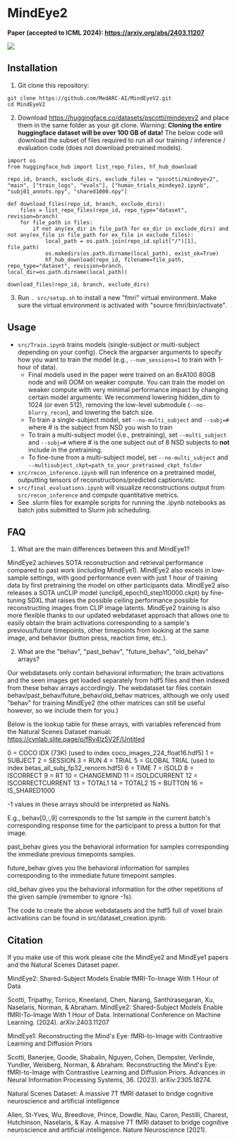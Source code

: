 # MindEye2

**Paper (accepted to ICML 2024): https://arxiv.org/abs/2403.11207**

![](figs/recon_comparison_small_alt.png)<br>

## Installation

1. Git clone this repository:

```
git clone https://github.com/MedARC-AI/MindEyeV2.git
cd MindEyeV2
```

2. Download https://huggingface.co/datasets/pscotti/mindeyev2 and place them in the same folder as your git clone.
Warning: **Cloning the entire huggingface dataset will be over 100 GB of data!**
The below code will download the subset of files required to run all our training / inference / evaluation code (does not download pretrained models).

```
import os
from huggingface_hub import list_repo_files, hf_hub_download

repo_id, branch, exclude_dirs, exclude_files = "pscotti/mindeyev2", "main", ["train_logs", "evals"], ["human_trials_mindeye2.ipynb", "subj01_annots.npy", "shared1000.npy"]

def download_files(repo_id, branch, exclude_dirs):
    files = list_repo_files(repo_id, repo_type="dataset", revision=branch)
    for file_path in files:
        if not any(ex_dir in file_path for ex_dir in exclude_dirs) and not any(ex_file in file_path for ex_file in exclude_files):
            local_path = os.path.join(repo_id.split("/")[1], file_path)
            os.makedirs(os.path.dirname(local_path), exist_ok=True)
            hf_hub_download(repo_id, filename=file_path, repo_type="dataset", revision=branch, local_dir=os.path.dirname(local_path))

download_files(repo_id, branch, exclude_dirs)
```

3. Run ```. src/setup.sh``` to install a new "fmri" virtual environment. Make sure the virtual environment is activated with "source fmri/bin/activate".

## Usage

- ```src/Train.ipynb``` trains models (single-subject or multi-subject depending on your config). Check the argparser arguments to specify how you want to train the model (e.g., ```--num_sessions=1``` to train with 1-hour of data).
    - Final models used in the paper were trained on an 8xA100 80GB node and will OOM on weaker compute. You can train the model on weaker compute with very minimal performance impact by changing certain model arguments: We recommend lowering hidden_dim to 1024 (or even 512), removing the low-level submodule (``--no-blurry_recon``), and lowering the batch size.
    - To train a single-subject model, set ```--no-multi_subject``` and ```--subj=#``` where # is the subject from NSD you wish to train
    - To train a multi-subject model (i.e., pretraining), set ```--multi_subject``` and ```--subj=#``` where # is the one subject out of 8 NSD subjects to **not** include in the pretraining.
    - To fine-tune from a multi-subject model, set ```--no-multi_subject``` and ```--multisubject_ckpt=path_to_your_pretrained_ckpt_folder```
- ```src/recon_inference.ipynb``` will run inference on a pretrained model, outputting tensors of reconstructions/predicted captions/etc.
- ```src/final_evaluations.ipynb``` will visualize reconstructions output from ```src/recon_inference``` and compute quantitative metrics.
- See .slurm files for example scripts for running the .ipynb notebooks as batch jobs submitted to Slurm job scheduling.

## FAQ

1. What are the main differences between this and MindEye1?

MindEye2 achieves SOTA reconstruction and retrieval performance compared to past work (including MindEye1). MindEye2 also excels in low-sample settings, with good performance even with just 1 hour of training data by first pretraining the model on other participants data. MindEye2 also releases a SOTA unCLIP model (unclip6_epoch0_step110000.ckpt) by fine-tuning SDXL that raises the possible ceiling performance possible for reconstructing images from CLIP image latents. MindEye2 training is also more flexible thanks to our updated webdataset approach that allows one to easily obtain the brain activations corresponding to a sample's previous/future timepoints, other timepoints from looking at the same image, and behavior (button press, reaction time, etc.). 

2. What are the "behav", "past_behav", "future_behav", "old_behav" arrays?

Our webdatasets only contain behavioral information; the brain activations and the seen images get loaded separately from hdf5 files and then indexed from these behav arrays accordingly. The webdataset tar files contain behav/past_behav/future_behav/old_behav matrices, although we only used "behav" for training MindEye2 (the other matrices can still be useful however, so we include them for you.)

Below is the lookup table for these arrays, with variables referenced from the Natural Scenes Dataset manual: https://cvnlab.slite.page/p/fRv4lz5V2F/Untitled

0 = COCO IDX (73K) (used to index coco_images_224_float16.hdf5)
1 = SUBJECT
2 = SESSION
3 = RUN
4 = TRIAL
5 = GLOBAL TRIAL (used to index betas_all_subj_fp32_renorm.hdf5)
6 = TIME
7 = ISOLD
8 = ISCORRECT
9 = RT
10 = CHANGEMIND
11 = ISOLDCURRENT
12 = ISCORRECTCURRENT
13 = TOTAL1
14 = TOTAL2
15 = BUTTON
16 = IS_SHARED1000

-1 values in these arrays should be interpreted as NaNs.

E.g., behav[0,:,9] corresponds to the 1st sample in the current batch's corresponding response time for the participant to press a button for that image.

past_behav gives you the behavioral information for samples corresponding the immediate previous timepoints samples.

future_behav gives you the behavioral information for samples corresponding to the immediate future timepoint samples.

old_behav gives you the behavioral information for the other repetitions of the given sample (remember to ignore -1s).

The code to create the above webdatasets and the hdf5 full of voxel brain activations can be found in src/dataset_creation.ipynb.

## Citation

If you make use of this work please cite the MindEye2 and MindEye1 papers and the Natural Scenes Dataset paper.

MindEye2: Shared-Subject Models Enable fMRI-To-Image With 1 Hour of Data

Scotti, Tripathy, Torrico, Kneeland, Chen, Narang, Santhirasegaran, Xu, Naselaris, Norman, & Abraham. MindEye2: Shared-Subject Models Enable fMRI-To-Image With 1 Hour of Data. International Conference on Machine Learning. (2024). arXiv:2403.11207  

MindEye1: Reconstructing the Mind's Eye: fMRI-to-Image with Contrastive Learning and Diffusion Priors

Scotti, Banerjee, Goode, Shabalin, Nguyen, Cohen, Dempster, Verlinde, Yundler, Weisberg, Norman, & Abraham. Reconstructing the Mind's Eye: fMRI-to-Image with Contrastive Learning and Diffusion Priors. Advances in Neural Information Processing Systems, 36. (2023). arXiv:2305.18274. 

Natural Scenes Dataset: A massive 7T fMRI dataset to bridge cognitive neuroscience and artificial intelligence

Allen, St-Yves, Wu, Breedlove, Prince, Dowdle, Nau, Caron, Pestilli, Charest, Hutchinson, Naselaris, & Kay. A massive 7T fMRI dataset to bridge cognitive neuroscience and artificial intelligence. Nature Neuroscience (2021).
